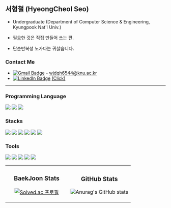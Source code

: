 ## 서형철 (HyeongCheol Seo)

* Undergraduate (Department of Computer Science & Engineering, Kyungpook Nat'l Univ.)


* 필요한 것은 직접 만들어 쓰는 편.
* 단순반복성 노가다는 귀찮습니다.
### Contact Me

* <a href="mailto:wjdqh6544@knu.ac.kr">![Gmail Badge](https://img.shields.io/badge/Gmail-d14836?style=flat-square&logo=Gmail&logoColor=white&link=mailto:wjdqh6544@knu.ac.kr)</a> - wjdqh6544@knu.ac.kr
* <a href="https://linkedin.com/in/hyeongcheol-seo">![LinkedIn Badge](https://img.shields.io/badge/LinkedIn-0A66C2?style=flat-square&logo=LinkedIn&logoColor=white)</a> <a href="https://linkedin.com/in/hyeongcheol-seo">(Click)</a>


---
### Programming Language
<img src="https://img.shields.io/badge/C-A8B9CC?style=for-the-badge&logo=C&logoColor=white"> <img src="https://img.shields.io/badge/Python-3776AB?style=for-the-badge&logo=python&logoColor=white"> <img src="https://img.shields.io/badge/Java-437291?style=for-the-badge&logo=OpenJDK&logoColor=white">

### Stacks
<img src="https://img.shields.io/badge/Linux-FCC624?style=for-the-badge&logo=Linux&logoColor=white"> <img src="https://img.shields.io/badge/Docker-2496ED?style=for-the-badge&logo=Docker&logoColor=white"> <img src="https://img.shields.io/badge/Kubernetes-326CE5?style=for-the-badge&logo=Kubernetes&logoColor=white"> <img src="https://img.shields.io/badge/MariaDB-003545?style=for-the-badge&logo=MariaDB&logoColor=white"> <img src="https://img.shields.io/badge/SpringBoot-6DB33F?style=for-the-badge&logo=SpringBoot&logoColor=white"> <img src="https://img.shields.io/badge/WordPress-21759B?style=for-the-badge&logo=WordPress&logoColor=white">

### Tools
<img src="https://img.shields.io/badge/Visual Studio Code-007ACC?style=for-the-badge&logo=VisualStudioCode&logoColor=white"> <img src="https://img.shields.io/badge/Visual Studio-5C2D91?style=for-the-badge&logo=VisualStudio&logoColor=white"> <img src="https://img.shields.io/badge/IntelliJ IDEA-000000?style=for-the-badge&logo=IntelliJIdea&logoColor=white"> <img src="https://img.shields.io/badge/GitHub-181717?style=for-the-badge&logo=GitHUB&logoColor=white"> <img src="https://img.shields.io/badge/Vim-019733?style=for-the-badge&logo=vim&logoColor=white">
<table>
  <tr>
    <td width="50%">
      <div align="center">
      <h3>BaekJoon Stats</h3>
  
[![Solved.ac
프로필](http://mazassumnida.wtf/api/v2/generate_badge?boj=wjdqh6544)](https://solved.ac/wjdqh6544)
</div>
    </td>
    <td width="50%">
      <div align="center">
      <h3>GitHub Stats</h3>
      
![Anurag's GitHub stats](https://github-readme-stats.vercel.app/api?username=wjdqh6544&show_icons=true&theme=radical)
</div>
    </td>
  </tr>
</table>  



